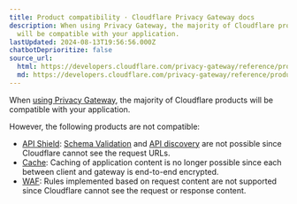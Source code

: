 ```yaml
---
title: Product compatibility · Cloudflare Privacy Gateway docs
description: When using Privacy Gateway, the majority of Cloudflare products
  will be compatible with your application.
lastUpdated: 2024-08-13T19:56:56.000Z
chatbotDeprioritize: false
source_url:
  html: https://developers.cloudflare.com/privacy-gateway/reference/product-compatibility/
  md: https://developers.cloudflare.com/privacy-gateway/reference/product-compatibility/index.md
---
```


When [using Privacy Gateway](https://developers.cloudflare.com/privacy-gateway/get-started/), the majority of Cloudflare products will be compatible with your application.

However, the following products are not compatible:

* [API Shield](https://developers.cloudflare.com/api-shield/): [Schema Validation](https://developers.cloudflare.com/api-shield/security/schema-validation/) and [API discovery](https://developers.cloudflare.com/api-shield/security/api-discovery/) are not possible since Cloudflare cannot see the request URLs.
* [Cache](https://developers.cloudflare.com/cache/): Caching of application content is no longer possible since each between client and gateway is end-to-end encrypted.
* [WAF](https://developers.cloudflare.com/waf/): Rules implemented based on request content are not supported since Cloudflare cannot see the request or response content.
